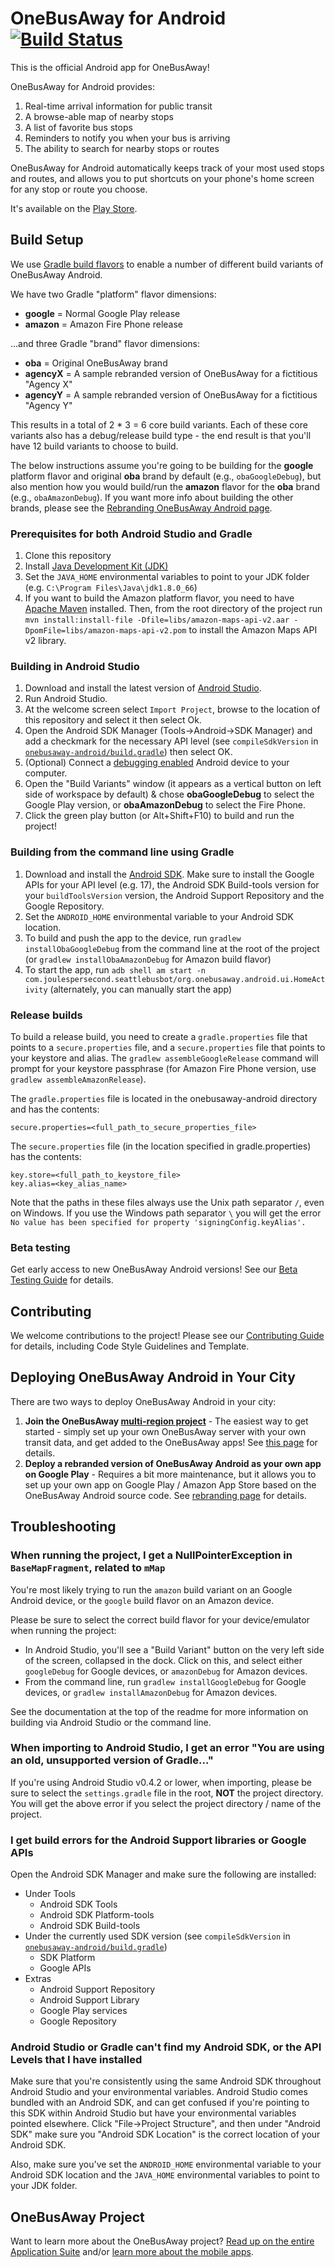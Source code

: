 # OneBusAway for Android [![Build Status](https://travis-ci.org/OneBusAway/onebusaway-android.svg?branch=master)](https://travis-ci.org/OneBusAway/onebusaway-android)

This is the official Android app for OneBusAway!

OneBusAway for Android provides:

1. Real-time arrival information for public transit
2. A browse-able map of nearby stops
3. A list of favorite bus stops
4. Reminders to notify you when your bus is arriving
5. The ability to search for nearby stops or routes

OneBusAway for Android automatically keeps track of your most used stops and routes, and allows you to put shortcuts on your phone's home screen for any stop or route you choose.

It's available on the [Play Store](https://play.google.com/store/apps/details?id=com.joulespersecond.seattlebusbot).

## Build Setup

We use [Gradle build flavors](http://developer.android.com/tools/building/configuring-gradle.html#workBuildVariants) to enable a number of different build variants of OneBusAway Android.

We have two Gradle "platform" flavor dimensions:

* **google** = Normal Google Play release
* **amazon** = Amazon Fire Phone release

...and three Gradle "brand" flavor dimensions:

* **oba** = Original OneBusAway brand
* **agencyX** = A sample rebranded version of OneBusAway for a fictitious "Agency X"
* **agencyY** = A sample rebranded version of OneBusAway for a fictitious "Agency Y"

This results in a total of 2 * 3 = 6 core build variants.  Each of these core variants also has a debug/release build type - the end result is that you'll have 12 build variants to choose to build.

The below instructions assume you're going to be building for the **google** platform flavor and original **oba** brand by default (e.g., `obaGoogleDebug`), but
also mention how you would build/run the **amazon** flavor for the **oba** brand (e.g., `obaAmazonDebug`).  If you want more info about building the other brands, please see the [Rebranding OneBusAway Android page](https://github.com/OneBusAway/onebusaway-android/blob/master/REBRANDING.md).

### Prerequisites for both Android Studio and Gradle

1. Clone this repository
1. Install [Java Development Kit (JDK)](http://www.oracle.com/technetwork/java/javase/downloads/index.html)
1. Set the `JAVA_HOME` environmental variables to point to your JDK folder (e.g. `C:\Program Files\Java\jdk1.8.0_66`)
1. If you want to build the Amazon platform flavor, you need to have [Apache Maven](http://maven.apache.org/download.cgi) installed. Then, from the root directory of the project run `mvn install:install-file -Dfile=libs/amazon-maps-api-v2.aar -DpomFile=libs/amazon-maps-api-v2.pom` to install the Amazon Maps API v2 library.

### Building in Android Studio

1. Download and install the latest version of [Android Studio](http://developer.android.com/sdk/installing/studio.html).
1. Run Android Studio.
1. At the welcome screen select `Import Project`, browse to the location of this repository and select it then select Ok.
1. Open the Android SDK Manager (Tools->Android->SDK Manager) and add a checkmark for the necessary API level (see `compileSdkVersion` in [`onebusaway-android/build.gradle`](onebusaway-android/build.gradle)) then select OK.
1. (Optional) Connect a [debugging enabled](https://developer.android.com/tools/device.html) Android device to your computer.
1. Open the "Build Variants" window (it appears as a vertical button on left side of workspace by default) & chose **obaGoogleDebug** to select the Google Play version, or **obaAmazonDebug** to select the Fire Phone.
1. Click the green play button (or Alt+Shift+F10) to build and run the project!

### Building from the command line using Gradle

1. Download and install the [Android SDK](http://developer.android.com/sdk/index.html). Make sure to install the Google APIs for your API level (e.g. 17), the Android SDK Build-tools version for your `buildToolsVersion` version, the Android Support Repository and the Google Repository.
1. Set the `ANDROID_HOME` environmental variable to your Android SDK location.
1. To build and push the app to the device, run `gradlew installObaGoogleDebug` from the command line at the root of the project (or `gradlew installObaAmazonDebug` for Amazon build flavor)
1. To start the app, run `adb shell am start -n com.joulespersecond.seattlebusbot/org.onebusaway.android.ui.HomeActivity` (alternately, you can manually start the app)

### Release builds

To build a release build, you need to create a `gradle.properties` file that points to a `secure.properties` file, and a `secure.properties` file that points to your keystore and alias. The `gradlew assembleGoogleRelease` command will prompt for your keystore passphrase (for Amazon Fire Phone version, use `gradlew assembleAmazonRelease`).

The `gradle.properties` file is located in the onebusaway-android directory and has the contents:
```
secure.properties=<full_path_to_secure_properties_file>
```

The `secure.properties` file (in the location specified in gradle.properties) has the contents:
```
key.store=<full_path_to_keystore_file>
key.alias=<key_alias_name>
```

Note that the paths in these files always use the Unix path separator `/`, even on Windows. If you use the Windows path separator `\` you will get the error `No value has been specified for property 'signingConfig.keyAlias'.`

### Beta testing

Get early access to new OneBusAway Android versions!  See our [Beta Testing Guide](https://github.com/OneBusAway/onebusaway-android/blob/master/BETA_TESTING.md) for details.

## Contributing

We welcome contributions to the project! Please see our [Contributing Guide](https://github.com/OneBusAway/onebusaway-android/blob/master/CONTRIBUTING.md) for details, including Code Style Guidelines and Template.

## Deploying OneBusAway Android in Your City

There are two ways to deploy OneBusAway Android in your city:

1. **Join the OneBusAway [multi-region project](https://github.com/OneBusAway/onebusaway/wiki/Multi-Region)** - The easiest way to get started - simply set up your own OneBusAway server with your own transit data, and get added to the OneBusAway apps!  See [this page](https://github.com/OneBusAway/onebusaway/wiki/Multi-Region) for details.
2. **Deploy a rebranded version of OneBusAway Android as your own app on Google Play** - Requires a bit more maintenance, but it allows you to set up your own app on Google Play / Amazon App Store based on the OneBusAway Android source code. See [rebranding page](https://github.com/OneBusAway/onebusaway-android/blob/master/REBRANDING.md) for details.

## Troubleshooting

### When running the project, I get a NullPointerException in `BaseMapFragment`, related to `mMap`

You're most likely trying to run the `amazon` build variant on an Google Android device, or the `google` build flavor on an Amazon device.

Please be sure to select the correct build flavor for your device/emulator when running the project:

* In Android Studio, you'll see a "Build Variant" button on the very left side of the screen, collapsed in the dock.  Click on this, and select either `googleDebug` for Google devices, or `amazonDebug` for Amazon devices.
* From the command line, run `gradlew installGoogleDebug` for Google devices, or `gradlew installAmazonDebug` for Amazon devices.

See the documentation at the top of the readme for more information on building via Android Studio or the command line.

### When importing to Android Studio, I get an error "You are using an old, unsupported version of Gradle..."

If you're using Android Studio v0.4.2 or lower, when importing, please be sure to select the `settings.gradle` file in the root, **NOT** the project directory.
You will get the above error if you select the project directory / name of the project.

### I get build errors for the Android Support libraries or Google APIs

Open the Android SDK Manager and make sure the following are installed:
* Under Tools
	* Android SDK Tools
	* Android SDK Platform-tools
	* Android SDK Build-tools
* Under the currently used SDK version (see `compileSdkVersion` in [`onebusaway-android/build.gradle`](onebusaway-android/build.gradle))
	* SDK Platform
	* Google APIs
* Extras
	* Android Support Repository
	* Android Support Library
	* Google Play services
	* Google Repository

### Android Studio or Gradle can't find my Android SDK, or the API Levels that I have installed

Make sure that you're consistently using the same Android SDK throughout Android Studio and your environmental variables.
Android Studio comes bundled with an Android SDK, and can get confused if you're pointing to this SDK within Android Studio
but have your environmental variables pointed elsewhere. Click "File->Project Structure", and then under "Android SDK"
make sure you "Android SDK Location" is the correct location of your Android SDK.

Also, make sure you've set the `ANDROID_HOME` environmental variable to your Android SDK location and
the `JAVA_HOME` environmental variables to point to your JDK folder.

## OneBusAway Project

Want to learn more about the OneBusAway project? [Read up on the entire Application Suite](https://github.com/OneBusAway/onebusaway-application-modules/wiki) and/or [learn more about the mobile apps](https://github.com/OneBusAway/onebusaway-application-modules/wiki/Mobile-App-Design-Considerations).
